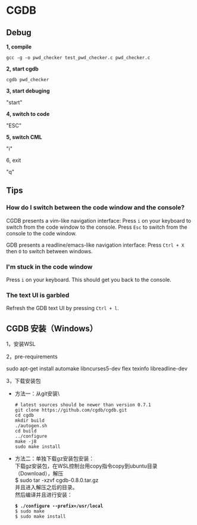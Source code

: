 # CGDB

## Debug

**1, compile**

```
gcc -g -o pwd_checker test_pwd_checker.c pwd_checker.c
```

**2, start cgdb**

```
cgdb pwd_checker
```

**3, start debuging**

"start"

**4, switch to code**

"ESC"

**5, switch CML**

"i"

6, exit

"q"

## Tips

### How do I switch between the code window and the console? <a href="#how-do-i-switch-between-the-code-window-and-the-console" id="how-do-i-switch-between-the-code-window-and-the-console"></a>

CGDB presents a vim-like navigation interface: Press `i` on your keyboard to switch from the code window to the console. Press `Esc` to switch from the console to the code window.

GDB presents a readline/emacs-like navigation interface: Press `Ctrl + X` then `O` to switch between windows.

### I'm stuck in the code window <a href="#i-m-stuck-in-the-code-window" id="i-m-stuck-in-the-code-window"></a>

Press `i` on your keyboard. This should get you back to the console.

### The text UI is garbled <a href="#the-text-ui-is-garbled" id="the-text-ui-is-garbled"></a>

Refresh the GDB text UI by pressing `Ctrl + l`.

## CGDB 安装（Windows）

1，安装WSL

2，pre-requirements

sudo apt-get install automake libncurses5-dev flex texinfo libreadline-dev

3，下载安装包

*   方法一：从git安装\


    ```
    # latest sources should be newer than version 0.7.1
    git clone https://github.com/cgdb/cgdb.git 
    cd cgdb
    mkdir build
    ./autogen.sh
    cd build
    ../configure
    make -j8
    sudo make install
    ```
*   方法二：单独下载gz安装包安装：\
    下载gz安装包，在WSL控制台用copy指令copy到ubuntu目录（Download），解压 \
    $ sudo tar -xzvf cgdb-0.8.0.tar.gz\
    并且进入解压之后的目录。\
    然后编译并且进行安装：

    <pre><code><strong>$ ./configure --prefix=/usr/local 
    </strong>$ sudo make 
    $ sudo make install
    </code></pre>

